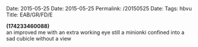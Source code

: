Date: 2015-05-25
Date: 2015-05-25
Permalink: /20150525
Date: 
Tags: hbvu
Title: EAB/GR/FD/E
  
**(174233460088)**  
an improved me with an extra working eye still a minionki confined into a sad cubicle without a view
